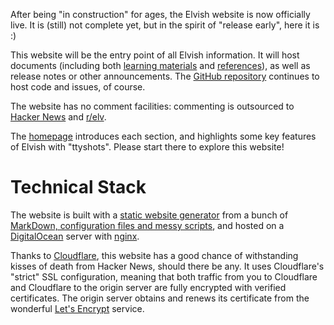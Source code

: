 After being "in construction" for ages, the Elvish website is now officially
live. It is (still) not complete yet, but in the spirit of "release early",
here it is :)

This website will be the entry point of all Elvish information. It will host
documents (including both [learning materials](/learn) and
[references](/ref)), as well as release notes or other announcements.  The
[GitHub repository](https://github.com/elves/elvish) continues to host code
and issues, of course.

The website has no comment facilities: commenting is outsourced to [Hacker
News](https://news.ycombinator.com) and [r/elv](https://www.reddit.com/r/elv/).

The [homepage](/) introduces each section, and highlights some key features of
Elvish with "ttyshots". Please start there to explore this website!


# Technical Stack

The website is built with a [static website
generator](https://github.com/xiaq/genblog) from a bunch of [MarkDown,
configuration files and messy scripts](https://github.com/elves/elvish.io),
and hosted on a [DigitalOcean](https://www.digitalocean.com) server with
[nginx](http://nginx.org).

Thanks to [Cloudflare](https://www.cloudflare.com), this website has a good
chance of withstanding kisses of death from Hacker News, should there be any.
It uses Cloudflare's "strict" SSL configuration, meaning that both traffic from
you to Cloudflare and Cloudflare to the origin server are fully encrypted with
verified certificates. The origin server obtains and renews its certificate
from the wonderful [Let's Encrypt](https://letsencrypt.org/) service.
